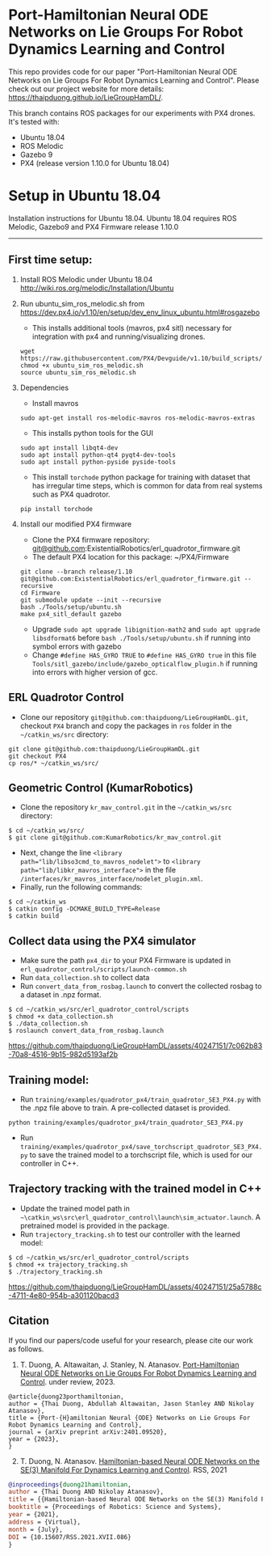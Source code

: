 # Port-Hamiltonian Neural ODE Networks on Lie Groups For Robot Dynamics Learning and Control
This repo provides code for our paper "Port-Hamiltonian Neural ODE Networks on Lie Groups For Robot Dynamics Learning and Control".
Please check out our project website for more details: https://thaipduong.github.io/LieGroupHamDL/.

This branch contains ROS packages for our experiments with PX4 drones. It's tested with:
- Ubuntu 18.04
- ROS Melodic
- Gazebo 9
- PX4 (release version 1.10.0 for Ubuntu 18.04)

# Setup in Ubuntu 18.04
Installation instructions for Ubuntu 18.04. Ubuntu 18.04 requires ROS Melodic, Gazebo9 and PX4 Firmware release 1.10.0
_________________________________________________________________


## First time setup:
1. Install ROS Melodic under Ubuntu 18.04 http://wiki.ros.org/melodic/Installation/Ubuntu
2. Run ubuntu_sim_ros_melodic.sh from https://dev.px4.io/v1.10/en/setup/dev_env_linux_ubuntu.html#rosgazebo
     - This installs additional tools (mavros, px4 sitl) necessary for integration with px4 and running/visualizing drones.
     ```
     wget https://raw.githubusercontent.com/PX4/Devguide/v1.10/build_scripts/ubuntu_sim_ros_melodic.sh
     chmod +x ubuntu_sim_ros_melodic.sh
     source ubuntu_sim_ros_melodic.sh
     ```
3. Dependencies
    - Install mavros
    ```dependencies
    sudo apt-get install ros-melodic-mavros ros-melodic-mavros-extras
    ```
    - This installs python tools for the GUI
    ```
    sudo apt install libqt4-dev
    sudo apt install python-qt4 pyqt4-dev-tools
    sudo apt install python-pyside pyside-tools
    ```

    - This install ```torchode``` python package for training with dataset that has irregular time steps, which is common for data from real systems such as PX4 quadrotor.
    ```
    pip install torchode
    ```
4. Install our modified PX4 firmware
    - Clone the PX4 firmware repository: git@github.com:ExistentialRobotics/erl_quadrotor_firmware.git
    - The default PX4 location for this package: ~/PX4/Firmware
    ```
    git clone --branch release/1.10 git@github.com:ExistentialRobotics/erl_quadrotor_firmware.git --recursive
    cd Firmware
    git submodule update --init --recursive
    bash ./Tools/setup/ubuntu.sh
    make px4_sitl_default gazebo
    ```
    - Upgrade ```sudo apt upgrade libignition-math2``` and ```sudo apt upgrade libsdformat6``` before ```bash ./Tools/setup/ubuntu.sh``` if running into symbol errors with gazebo
    - Change ```#define HAS_GYRO TRUE``` to ```#define HAS_GYRO true``` in this file ```Tools/sitl_gazebo/include/gazebo_opticalflow_plugin.h``` if running into errors with higher version of gcc.

## ERL Quadrotor Control 
* Clone our repository ```git@github.com:thaipduong/LieGroupHamDL.git```, checkout ```PX4``` branch and copy the packages in ```ros``` folder in the ```~/catkin_ws/src``` directory:

```angular2html
git clone git@github.com:thaipduong/LieGroupHamDL.git
git checkout PX4
cp ros/* ~/catkin_ws/src/
```


## Geometric Control (KumarRobotics)
* Clone the repository ```kr_mav_control.git``` in the ```~/catkin_ws/src``` directory: 

```
$ cd ~/catkin_ws/src/
$ git clone git@github.com:KumarRobotics/kr_mav_control.git
```

* Next, change the line ```<library path="lib/libso3cmd_to_mavros_nodelet">``` to ```<library path="lib/libkr_mavros_interface">``` in the file ```/interfaces/kr_mavros_interface/nodelet_plugin.xml```. 
* Finally, run the following commands:

```
$ cd ~/catkin_ws
$ catkin config -DCMAKE_BUILD_TYPE=Release
$ catkin build
```

## Collect data using the PX4 simulator 
* Make sure the path ```px4_dir``` to your PX4 Firmware is updated in ```erl_quadrotor_control/scripts/launch-common.sh```
* Run ```data_collection.sh``` to collect data
* Run ```convert_data_from_rosbag.launch``` to convert the collected rosbag to a dataset in .npz format.
```
$ cd ~/catkin_ws/src/erl_quadrotor_control/scripts
$ chmod +x data_collection.sh
$ ./data_collection.sh 
$ roslaunch convert_data_from_rosbag.launch
```


https://github.com/thaipduong/LieGroupHamDL/assets/40247151/7c062b83-70a8-4516-9b15-982d5193af2b



## Training model:
* Run ```training/examples/quadrotor_px4/train_quadrotor_SE3_PX4.py``` with the .npz file above to train. A pre-collected dataset is provided.
```
python training/examples/quadrotor_px4/train_quadrotor_SE3_PX4.py
```
* Run ```training/examples/quadrotor_px4/save_torchscript_quadrotor_SE3_PX4.py``` to save the trained model to a torchscript file, which is used for our controller in C++.

## Trajectory tracking with the trained model in C++
* Update the trained model path in ```~\catkin_ws\src\erl_quadrotor_control\launch\sim_actuator.launch```. A pretrained model is provided in the package.
* Run ```trajectory_tracking.sh``` to test our controller with the learned model:
```angular2html
$ cd ~/catkin_ws/src/erl_quadrotor_control/scripts
$ chmod +x trajectory_tracking.sh
$ ./trajectory_tracking.sh
```


https://github.com/thaipduong/LieGroupHamDL/assets/40247151/25a5788c-4711-4e80-954b-a301120bacd3


## Citation
If you find our papers/code useful for your research, please cite our work as follows.

1. T. Duong, A. Altawaitan, J. Stanley, N. Atanasov. [Port-Hamiltonian Neural ODE Networks on Lie Groups For Robot Dynamics Learning and Control](https://thaipduong.github.io/LieGroupHamDL/). under review, 2023.
```
@article{duong23porthamiltonian,
author = {Thai Duong, Abdullah Altawaitan, Jason Stanley AND Nikolay Atanasov},
title = {Port-{H}amiltonian Neural {ODE} Networks on Lie Groups For Robot Dynamics Learning and Control},
journal = {arXiv preprint arXiv:2401.09520},
year = {2023},
}
```
2. T. Duong, N. Atanasov. [Hamiltonian-based Neural ODE Networks on the SE(3) Manifold For Dynamics Learning and Control](https://thaipduong.github.io/SE3HamDL/). RSS, 2021

 ```bibtex
@inproceedings{duong21hamiltonian,
author = {Thai Duong AND Nikolay Atanasov},
title = {{Hamiltonian-based Neural ODE Networks on the SE(3) Manifold For Dynamics Learning and Control}},
booktitle = {Proceedings of Robotics: Science and Systems},
year = {2021},
address = {Virtual},
month = {July},
DOI = {10.15607/RSS.2021.XVII.086} 
}
```

